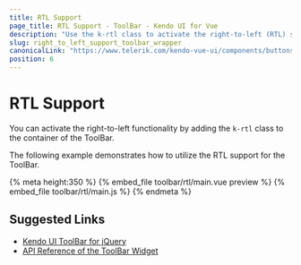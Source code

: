 ```yaml
---
title: RTL Support
page_title: RTL Support - ToolBar - Kendo UI for Vue
description: "Use the k-rtl class to activate the right-to-left (RTL) support of the Kendo UI ToolBar wrapper for Vue."
slug: right_to_left_support_toolbar_wrapper
canonicalLink: "https://www.telerik.com/kendo-vue-ui/components/buttons/globalization/"
position: 6
---
```


<div><WrapperBanner link="/kendo-vue-ui/components/buttons/globalization"></WrapperBanner></div>

# RTL Support

You can activate the right-to-left functionality by adding the `k-rtl` class to the container of the ToolBar.

The following example demonstrates how to utilize the RTL support for the ToolBar.

{% meta height:350 %}
{% embed_file toolbar/rtl/main.vue preview %}
{% embed_file toolbar/rtl/main.js %}
{% endmeta %}

## Suggested Links

* [Kendo UI ToolBar for jQuery](https://docs.telerik.com/kendo-ui/controls/navigation/toolbar/overview)
* [API Reference of the ToolBar Widget](https://docs.telerik.com/kendo-ui/api/javascript/ui/toolbar)
